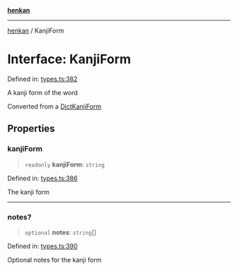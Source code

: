 [**henkan**](../README.md)

***

[henkan](../README.md) / KanjiForm

# Interface: KanjiForm

Defined in: [types.ts:382](https://github.com/Ronokof/Henkan/blob/a8409ff59a4d15090def2ea20c6de370a8a9f4b3/src/types.ts#L382)

A kanji form of the word

Converted from a [DictKanjiForm](DictKanjiForm.md)

## Properties

### kanjiForm

> `readonly` **kanjiForm**: `string`

Defined in: [types.ts:386](https://github.com/Ronokof/Henkan/blob/a8409ff59a4d15090def2ea20c6de370a8a9f4b3/src/types.ts#L386)

The kanji form

***

### notes?

> `optional` **notes**: `string`[]

Defined in: [types.ts:390](https://github.com/Ronokof/Henkan/blob/a8409ff59a4d15090def2ea20c6de370a8a9f4b3/src/types.ts#L390)

Optional notes for the kanji form
